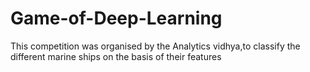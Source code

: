 # Game-of-Deep-Learning
This competition was organised by the Analytics vidhya,to classify the different marine ships on the basis of their features
